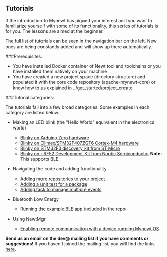 ## Tutorials

If the introduction to Mynewt has piqued your interest and you want to familiarize yourself with some of its functionality, this series of tutorials is for you. The lessons are aimed at the beginner. 

The full list of tutorials can be seen in the navigation bar on the left. New ones are being constantly added and will show up there automatically.

###Prerequisites:

* You have installed Docker container of Newt tool and toolchains or you have installed them natively on your machine
* You have created a new project space (directory structure) and populated it with the core code repository (apache-mynewt-core) or know how to as explained in ../get_started/project_create.

###Tutorial categories:

The tutorials fall into a few broad categories. Some examples in each category are listed below.

* Making an LED blink (the "Hello World" equivalent in the electronics world)
    * [Blinky on Arduino Zero hardware](arduino_zero.md)
    * [Blinky on Olimex/STM32F407ZGT6 Cortex-M4 hardware](olimex.md)
    * [Blinky on STM32F3 discovery kit from ST Micro](STM32F303.md)
    * [Blinky on nRF52 Development Kit from Nordic Semiconductor](nRF52.md) **Note:** This supports BLE.
    
* Navigating the code and adding functionality  
    * [Adding more repositories to your project](add_repos.md)
    * [Adding a unit test for a package](unit_test.md)
    * [Adding task to manage multiple events](event_queue.md)

* Bluetooth Low Energy
    * [Running the example BLE app included in the repo](bletiny_project.md)

* Using NewtMgr 
    * [Enabling remote communication with a device running Mynewt OS](project-slinky.md)


**Send us an email on the dev@ mailing list if you have comments or suggestions!** If you haven't joined the mailing list, you will find the links [here](../../community.md).

<br>

